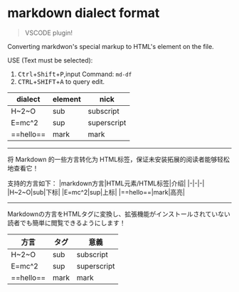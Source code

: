 # markdown dialect format

> VSCODE plugin!

Converting markdwon's special markup to HTML's element on the file.

USE (Text must be selected):
1. <kbd>Ctrl</kbd>+<kbd>Shift</kbd>+<kbd>P</kbd>,input Command: `md-df`
2. <kbd>CTRL</kbd>+<kbd>SHIFT</kbd>+<kbd>A</kbd> to query edit.


|dialect|element|nick|
|-|-|-|
|H~2~O|sub|subscript|
|E=mc^2|sup|superscript|
|==hello==|mark|mark|

---
将 Markdown 的一些方言转化为 HTML标签，保证未安装拓展的阅读者能够轻松地查看它！

支持的方言如下：
|markdown方言|HTML元素/HTML标签|介绍|
|-|-|-|
|H~2~O|sub|下标|
|E=mc^2|sup|上标|
|==hello==|mark|高亮|

---
Markdownの方言をHTMLタグに変換し、拡張機能がインストールされていない読者でも簡単に閲覧できるようにします！

|方言|タグ|意義|
|-|-|-|
|H~2~O|sub|subscript|
|E=mc^2|sup|superscript|
|==hello==|mark|mark|

